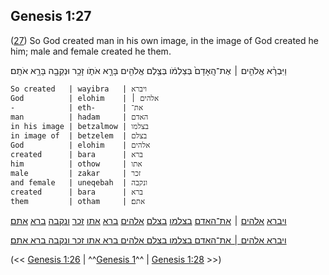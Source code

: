 ## Genesis 1:27

([27](http://biblehub.com/text/genesis/1-27.htm)) So God created man in his own image, in the image of God created he him; male and female created he them.

וַיִּבְרָ֨א אֱלֹהִ֤ים ׀ אֶת־הָֽאָדָם֙ בְּצַלְמֹ֔ו בְּצֶ֥לֶם אֱלֹהִ֖ים בָּרָ֣א אֹתֹ֑ו זָכָ֥ר וּנְקֵבָ֖ה בָּרָ֥א אֹתָֽם׃

	So created   | wayibra   | ויברא
	God          | elohim    | אלהים ׀
	-            | eth-      | את־
	man          | hadam     | האדם
	in his image | betzalmow | בצלמו
	in image of  | betzelem  | בצלם
	God          | elohim    | אלהים
	created      | bara      | ברא
	him          | othow     | אתו
	male         | zakar     | זכר
	and female   | uneqebah  | ונקבה
	created      | bara      | ברא
	them         | otham     | אתם׃

[ויברא](/keys/VIBRA) [אלהים](/keys/ALHIM) ׀ [את־האדם](/keys/ATh-HADM) [בצלמו](/keys/BTzLMV) [בצלם](/keys/BTzLM) [אלהים](/keys/ALHIM) [ברא](/keys/BRA) [אתו](/keys/AThV) [זכר](/keys/ZKR) [ונקבה](/keys/VNQBH) [ברא](/keys/BRA) [אתם](/keys/OThM)׃

[ויברא אלהים ׀ את־האדם בצלמו בצלם אלהים ברא אתו זכר ונקבה ברא אתם](/keys/VIBRA.ALHIM.ATh-HADM.BTzLMV.BTzLM.ALHIM.BRA.AThV.ZKR.VNQBH.BRA.OThM)׃

(<< [Genesis 1:26](/genesis/1/26) | ^^[Genesis 1](/genesis/1)^^ | [Genesis 1:28](/genesis/1/28) >>)
